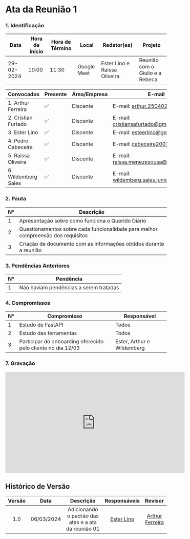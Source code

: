 # Ata da Reunião 1

### **1. Identificação**

| Data       | Hora de início | Hora de Término | Local           | Redator(es)               | Projeto        |
| ---------- | -------------- | --------------- | --------------- | --------------------- | -------------- |
| 29-02-2024 | 10:00          | 11:30          | Google Meet | Ester Lino e Raissa Oliveira | Reunião com o Giulio e a Rebeca |

| Convocados                                | Presente | Área/Empresa | E-mail                                 |
| ----------------------------------------- | -------- | ------------ | -------------------------------------- |
| 1. Arthur Ferreira                        | ✅       | Discente     | E-mail: <arthur.250402@gmail.com>      |
| 2. Cristian Furtado                       | ✅       | Discente     | E-mail: <cristiansafurtado@gmail.com>  |
| 3. Ester Lino                             | ✅       | Discente     | E-mail: <esteerlino@gmail.com>         |
| 4. Pedro Cabeceira                        | ✅       | Discente     | E-mail: <cabeceira2003@gmail.com>      |
| 5. Raissa Oliveira                        | ✅       | Discente     | E-mail: <raissa.menezesousa@gmail.com> |
| 6. Wildemberg Sales                       | ✅       | Discente     | E-mail: <wildemberg.sales.junior@gmail.com> |

### **2. Pauta**

| N°  | Descrição                                                        |
| --- | ---------------------------------------------------------------- |
| 1   | Apresentação sobre como funciona o Querido Diário                |
| 2   | Questionamentos sobre cada funcionalidade para melhor compreensão dos requisitos |
| 3   | Criação de documento com as informações obtidos durante a reunião |

### **3. Pendências Anteriores**

| N°  | Pendência                              |
| --- | -------------------------------------- |
| 1   | Não haviam pendências a serem tratadas |

### **4. Compromissos**

| N°  | Compromisso          | Responsável     |
| --- | -------------------- | --------------- | 
| 1   | Estudo de FastAPI      | Todos         |
| 2   | Estudo das ferramentas | Todos         |
| 3   | Participar do onboarding oferecido pelo cliente no dia 12/03 | Ester, Arthur e Wildemberg  |

### **7. Gravação**

<iframe width="560" height="315" src="https://www.youtube.com/embed/_ez4X2qka2E?si=wuLWyJLTnhiIzqQn" title="YouTube video player" frameborder="0" allow="accelerometer; autoplay; clipboard-write; encrypted-media; gyroscope; picture-in-picture; web-share" allowfullscreen></iframe>

## Histórico de Versão

| Versão |    Data    |                 Descrição                 |                                         Responsáveis                                         |                     Revisor                     |
| :----: | :--------: | :---------------------------------------: | :------------------------------------------------------------------------------------------: | :---------------------------------------------: |
|  1.0   | 06/03/2024 |      Adicionando o padrão das atas e a ata da reunião 01       |                           [Ester Lino](https://github.com/esteerlino)                           |    [Arthur Ferreira](https://github.com/ArthurFerreiraRodrigues)    |
